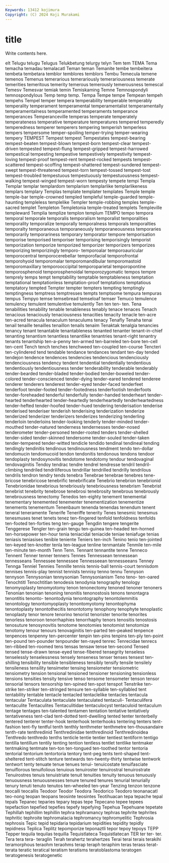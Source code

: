 ```yaml
---
Keywords: 13412 kojimura
Copyright: (C) 2024 Koji Murakami
---
```


# title

Write contents here.



elt Telugu telugu Telugus Telukbetung telurgy telyn Tem
tem TEMA Tema temacha temadau temalacatl Teman teman Temanite tembe
tembeitera tembeta tembetara temblor temblores temblors Tembu Temecula temene temenos
Temenus temerarious temerariously temerariousness temerate temerities temeritous temerity temerous temerously
temerousness temescal Temesv Temesvar temiak temin Temiskaming Temne Temnospondyli temnospondylous
Temp temp temp. Tempa Tempe tempe Tempean tempeh tempehs Tempel
temper tempera temperability temperable temperably temperality temperament temperamental temperamentalist temperamentally
temperamentalness temperamented temperaments temperance temperances Temperanceville temperas temperate temperately temperateness
temperative temperature temperatures tempered temperedly temperedness temperer temperers tempering temperish
temperless tempers tempersome temper-spoiling temper-trying temper-wearing tempery TEMPEST Tempest tempest
Tempestates tempest-bearing tempest-beaten tempest-blown tempest-born tempest-clear tempest-driven tempested tempest-flung tempest-gripped
tempest-harrowed tempestical tempesting tempestive tempestively tempestivity tempest-loving tempest-proof tempest-rent tempest-rocked
tempests tempest-scattered tempest-scoffing tempest-shattered tempest-sundered tempest-swept tempest-threatened tempest-torn tempest-tossed tempest-tost
tempest-troubled tempestuous tempestuously tempestuousness tempest-walking tempest-winged tempest-worn tempesty tempete tempi
Templa Templar templar templardom templarism templarlike templarlikeness templars templary Templas
template templater templates Temple temple temple-bar temple-crowned templed templeful temple-guarded
temple-haunting templeless templelike Templer temple-robbing temples temple-sacred templet Templeton Templetonia
temple-treated templets Templeville templeward Templia templize templon templum TEMPO tempo
tempora temporal temporale temporalis temporalism temporalist temporalities temporality temporalize temporally
temporalness temporals temporalties temporalty temporaneous temporaneously temporaneousness temporaries temporarily temporariness
temporary temporator tempore temporisation temporise temporised temporiser temporising temporisingly temporist
temporization temporize temporized temporizer temporizers temporizes temporizing temporizingly temporo- temporoalar
temporoauricular temporocentral temporocerebellar temporofacial temporofrontal temporohyoid temporomalar temporomandibular temporomastoid temporomaxillary
temporooccipital temporoparietal temporopontine temporosphenoid temporosphenoidal temporozygomatic tempos tempre temprely temps
tempt temptability temptable temptableness temptation temptational temptationless temptation-proof temptations temptatious
temptatory tempted Tempter tempter tempters tempting temptingly temptingness temptress temptresses
tempts temptsome tempura tempuras tempus Tempyo temse temsebread temseloaf temser
Temuco temulence temulency temulent temulentive temulently Ten ten ten- ten.
Tena tenabilities tenability tenable tenableness tenably tenace tenaces Tenach tenacious
tenaciously tenaciousness tenacities tenacity tenacle ten-acre ten-acred tenacula tenaculum tenaculums
tenacy Tenafly Tenaha tenai tenail tenaille tenailles tenaillon tenails tenaim
Tenaktak tenalgia tenancies tenancy tenant tenantable tenantableness tenanted tenanter tenant-in-chief
tenanting tenantism tenantless tenantlike tenantries tenant-right tenantry tenants tenantship ten-a-penny
ten-armed ten-barreled ten-bore ten-cell ten-cent Tench tench tenches tenchweed ten-coupled
ten-course Tencteri ten-cylindered tend tendable tendance tendances tendant ten-day tended
tendejon tendence tendences tendencies tendencious tendenciously tendenciousness tendency tendent tendential
tendentially tendentious tendentiously tendentiousness tender tenderability tenderable tenderably tender-bearded tender-bladed
tender-bodied tender-boweled tender-colored tender-conscienced tender-dying tender-eared tendered tenderee tenderer tenderers
tenderest tender-eyed tender-faced tenderfeet tenderfoot tender-footed tender-footedness tenderfootish tenderfoots tender-foreheaded
tenderful tenderfully tender-handed tenderheart tender-hearted tenderhearted tender-heartedly tenderheartedly tenderheartedness tender-hefted
tender-hoofed tender-hued tendering tenderisation tenderise tenderised tenderiser tenderish tenderising tenderization
tenderize tenderized tenderizer tenderizers tenderizes tenderizing tenderling tenderloin tenderloins tender-looking
tenderly tender-minded tender-mouthed tender-natured tenderness tendernesses tender-nosed tenderometer tender-personed tender-rooted
tenders tender-shelled tender-sided tender-skinned tendersome tender-souled tender-taken tender-tempered tender-witted tendicle
tendido tendinal tendineal tending tendingly tendinitis tendinous tendinousness tendment tendo
ten-dollar tendomucin tendomucoid tendon tendonitis tendonous tendons tendoor tendoplasty tendosynovitis
tendotome tendotomy tendour tendovaginal tendovaginitis Tendoy tendrac tendre tendrel tendresse
tendril tendril-climbing tendriled tendriliferous tendrillar tendrilled tendrilly tendrilous tendrils tendron
tendry tends tenebra Tenebrae tenebrae tenebres tene-bricose tenebricose tenebrific tenebrificate
Tenebrio tenebrion tenebrionid Tenebrionidae tenebrious tenebriously tenebriousness tenebrism Tenebrist tenebrist
tenebrity tenebrose tenebrosi tenebrosity tenebrous tenebrously tenebrousness tenectomy Tenedos ten-eighty
tenement tenemental tenementary tenemented tenementer tenementization tenementize tenements tenementum Tenenbaum
tenenda tenendas tenendum tenent teneral teneramente Tenerife Teneriffe tenerity Tenes
tenesmic tenesmus tenesmuses tenet tenets tenez ten-fingered tenfold tenfoldness tenfolds
ten-footed ten-forties teng ten-gauge Tengdin tengere tengerite Tenggerese Tengler ten-grain
tengu ten-guinea ten-headed ten-horned ten-horsepower ten-hour tenia teniacidal teniacide teniae
teniafuge tenias teniasis teniasises tenible teniente Teniers ten-inch Tenino tenio
ten-jointed ten-keyed ten-knotter tenla ten-league tenline tenmantale Tenmile ten-mile ten-minute
ten-month Tenn Tenn. Tennant tennantite tenne Tenneco Tennent Tenner tenner
tenners Tennes Tennessean tennessean tennesseans Tennessee tennessee Tennesseean tennesseeans Tenney
Tennga Tenniel Tennies Tennille tennis tennis-ball tennis-court tennisdom tennises tennis-play
tennist tennists tennisy tenno tennu Tennyson tennyson Tennysonian tennysonian Tennysonianism
Teno teno- ten-oared Tenochtitl Tenochtitlan tenodesis tenodynia tenography tenology tenomyoplasty
tenomyotomy tenon tenonectomy tenoned tenoner tenoners Tenonian tenonian tenoning tenonitis
tenonostosis tenons tenontagra tenontitis tenonto- tenontodynia tenontography tenontolemmitis tenontology tenontomyoplasty
tenontomyotomy tenontophyma tenontoplasty tenontothecitis tenontotomy tenophony tenophyte tenoplastic tenoplasty tenor
tenore tenorino tenorist tenorister tenorite tenorites tenorless tenoroon tenorrhaphies tenorrhaphy
tenors tenositis tenostosis tenosuture tenosynovitis tenotome tenotomies tenotomist tenotomize tenotomy
tenour tenours tenovaginitis ten-parted ten-peaked tenpence tenpences tenpenny ten-percenter tenpin
ten-pins tenpins ten-ply ten-point ten-pound ten-pounder tenpounder ten-rayed tenrec Tenrecidae
tenrecs ten-ribbed ten-roomed tens tensas tensaw tense ten-second Tensed tensed
tense-drawn tense-eyed tense-fibered tensegrity tenseless tenselessly tenselessness tensely tenseness tenser
tenses tensest ten-shilling tensibility tensible tensibleness tensibly tensify tensile tensilely
tensileness tensility tensimeter tensing tensiometer tensiometric tensiometry tension tensional tensioned
tensioner tensioning tensionless tensions tensities tensity tensive tenso tensome tensometer
tenson tensor tensorial tensors tensorship ten-spined ten-spot tenspot Tenstrike ten-strike
ten-striker ten-stringed tensure ten-syllable ten-syllabled tent tentability tentable tentacle tentacled
tentaclelike tentacles tentacula tentacular Tentaculata tentaculate tentaculated tentaculi- Tentaculifera tentaculite
Tentaculites Tentaculitidae tentaculocyst tentaculoid tentaculum tentage tentages ten-talented tentamen tentation
tentative tentatively tentativeness tent-clad tent-dotted tent-dwelling tented tenter tenterbelly tentered
tenterer tenter-hook tenterhook tenterhooks tentering tenters tent-fashion tent-fly tentful tenth
tenthly tenthmeter tenthmetre ten-thousandaire tenth-rate tenthredinid Tenthredinidae tenthredinoid Tenthredinoidea Tenthredo
tenthredo tenths tenticle tentie tentier tentiest tentiform tentigo tentilla tentillum
tentily tenting tention tentless tentlet tentlike tentmaker tentmaking tentmate ten-ton
ten-tongued ten-toothed tentor tentoria tentorial tentorium tentortoria tentory tent-peg tents
tent-shaped tent-sheltered tent-stitch tenture tentwards ten-twenty-thirty tentwise tentwork tentwort tenty
tenuate tenue tenues tenui- tenuicostate tenuifasciate tenuiflorous tenuifolious tenuious tenuiroster
tenuirostral tenuirostrate Tenuirostres tenuis tenuistriate tenuit tenuities tenuity tenuous tenuously
tenuousness tenuousnesses tenure tenured tenures tenurial tenurially tenury tenuti tenuto
tenutos ten-wheeled ten-year Tenzing tenzon tenzone teocalli teocallis Teodoor Teodor
Teodora Teodorico Teodoro teonanacatl teo-nong teopan teopans teosinte teosintes Teotihuacan
tepa tepache tepal tepals Tepanec teparies tepary tepas tepe Tepecano
tepee tepees tepefaction tepefied tepefies tepefy tepefying Tepehua Tepehuane tepetate
Tephillah tephillim tephillin tephra tephramancy tephras tephrite tephrites tephritic tephroite
tephromalacia tephromancy tephromyelitic Tephrosia tephrosis Tepic tepid tepidaria tepidarium tepidities
tepidity tepidly tepidness Teplica Teplitz tepomporize teponaztli tepor tepoy tepoys
TEPP Tepper tequila tequilas tequilla Tequistlateca Tequistlatecan TER ter ter-
ter. Tera tera tera- teraglin Terah terahertz terahertzes Terai terai
terais terakihi teramorphous teraohm teraohms terap teraph teraphim teras terass
terat- terata teratic teratical teratism teratisms teratoblastoma teratogen teratogenesis teratogenetic
